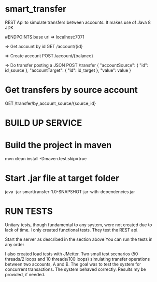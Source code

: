 # smart_transfer
REST Api to simulate transfers between accounts.
It makes use of Java 8 JDK

#ENDPOINTS
base url => localhost:7071

=> Get account by id
GET /account/{id}

=> Create account
POST /account/{balance}

=> Do transfer posting a JSON
POST /transfer
{
	"accountSource": { "id": id_source },
	"accountTarget": { "id": id_target },
	"value": value
}

# Get transfers by source account
GET /transfer/by_account_source/{source_id}

# BUILD UP SERVICE

# Build the project in maven
mvn clean install -Dmaven.test.skip=true

# Start .jar file at target folder
java -jar smarttransfer-1.0-SNAPSHOT-jar-with-dependencies.jar

# RUN TESTS

Unitary tests, though fundamental to any system, were not created due to lack of time.
I only created functional tests. They test the REST api.

Start the server as described in the section above
You can run the tests in any order

I also created load tests with JMetter. Two small test scenarios (50 threads/2 loops and 10 threads/100 loops)
simulating transfer operations between two accounts, A and B. The goal was to test the system for concurrent
transactions. The system behaved correctly. Results my be provided, if needed.






